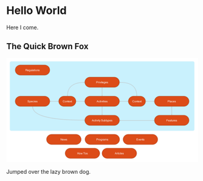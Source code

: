 Hello World
===========

Here I come.

The Quick Brown Fox
-------------------

![alt text](https://raw.githubusercontent.com/ryanholt/draft/master/content-types-diagram.png "Diagram of Content Types")



Jumped over the lazy brown dog.
